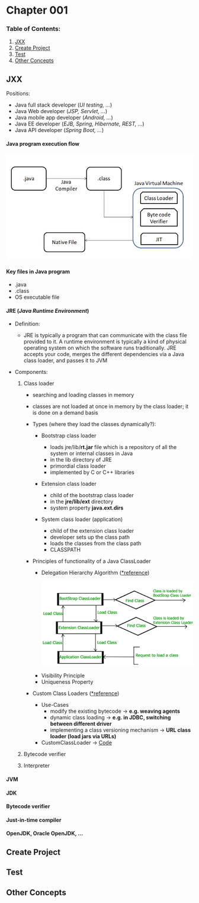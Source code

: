 # Chapter 001

### Table of Contents:

1. [JXX](#jxx)
2. [Create Project](#create-project)
3. [Test](#test)
4. [Other Concepts](#other-concepts)


## JXX

Positions:
- Java full stack developer (_UI testing, ..._)
- Java Web developer (_JSP, Servlet, ..._)
- Java mobile app developer (_Android, ..._)
- Java EE developer (_EJB, Spring, Hibernate, REST, ..._)
- Java API developer (_Spring Boot, ..._)


#### Java program execution flow

<p align="center">
<img src="figure_001.jpg" alt="Java execution flow"/>
</p>

#### Key files in Java program
- .java
- .class
- OS executable file

#### JRE (_Java Runtime Environment_)

- Definition:
  - JRE is typically a program that can communicate with the class file provided to it.
  A runtime environment is typically a kind of physical operating system on which the software runs traditionally.
  JRE accepts your code, merges the different dependencies via a Java class loader, and passes it to JVM
  

- Components:

  1. Class loader 
  
       - searching and loading classes in memory 
       - classes are not loaded at once in memory by the class loader; it is done on a demand basis
       
       - Types (where they load the classes dynamically?):
 
         - Bootstrap class loader
           - loads jre/lib/**rt.jar** file which is a repository of all the system or internal classes in Java
           - in the lib directory of JRE
           - primordial class loader
           - implemented by C or C++ libraries
        
         - Extension class loader
           - child of the bootstrap class loader
           - in the **jre/lib/ext** directory
           - system property **java.ext.dirs**
    
         - System class loader (application)
           - child of the extension class loader
           - developer sets up the class path
           - loads the classes from the class path
           - CLASSPATH
    
       - Principles of functionality of a Java ClassLoader 
         - Delegation Hierarchy Algorithm ([*reference](https://www.geeksforgeeks.org/classloader-in-java/))
            <p align="center">
                <img src="figure_002.png" alt="Principles of functionality of a Java ClassLoader"/>
            </p>
         - Visibility Principle
         - Uniqueness Property
       
       - Custom Class Loaders ([*reference](https://www.baeldung.com/java-classloaders))
         - Use-Cases
           - modify the existing bytecode -> **e.g. weaving agents**
           - dynamic class loading -> **e.g. in JDBC, switching between different driver**
           - implementing a class versioning mechanism -> **URL class loader (load jars via URLs)**
         - CustomClassLoader -> [Code](JdbcCustomDriverLoader.java)
       
  2. Bytecode verifier 
  3. Interpreter


#### JVM

#### JDK

#### Bytecode verifier

#### Just-in-time compiler

#### OpenJDK, Oracle OpenJDK, ...

## Create Project


## Test


## Other Concepts

 